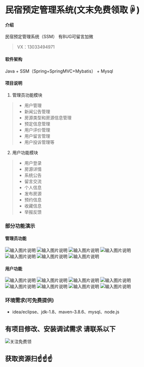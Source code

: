 # 民宿预定管理系统(文末免费领取☟)

#### 介绍
民宿预定管理系统（SSM）
有BUG可留言加微
> VX：13033494971

#### 软件架构
Java + SSM（Spring+SpringMVC+Mybatis） + Mysql

#### 项目说明

1.  管理员功能模块
> - 用户管理
> - 新闻公告管理
> - 房源类型和房源信息管理
> - 预定信息管理
> - 用户评价管理
> - 用户留言管理
> - 用户投诉管理等

2.  用户功能模块
> - 用户登录
> - 房源详情
> - 系统公告
> - 留言交流
> - 个人信息
> - 发布房源
> - 预约信息
> - 收藏信息
> - 举报反馈

### 部分功能演示
#### 管理员功能
![输入图片说明](photo/2-0%E5%90%8E%E5%8F%B0%E7%99%BB%E5%BD%95.png)
![输入图片说明](photo/2-1%E7%94%A8%E6%88%B7%E7%AE%A1%E7%90%86.png)
![输入图片说明](photo/2-2%E6%96%B0%E9%97%BB%E5%85%AC%E5%91%8A%E7%AE%A1%E7%90%86.png)
![输入图片说明](photo/2-3%E6%88%BF%E6%BA%90%E4%BF%A1%E6%81%AF%E7%AE%A1%E7%90%86.png)
![输入图片说明](photo/2-4%E9%A2%84%E7%BA%A6%E4%BF%A1%E6%81%AF%E7%AE%A1%E7%90%86.png)
![输入图片说明](photo/2-5%E7%94%A8%E6%88%B7%E8%AF%84%E4%BB%B7%E7%AE%A1%E7%90%86.png)
![输入图片说明](photo/2-6%E7%95%99%E8%A8%80%E5%9B%9E%E5%A4%8D%E7%AE%A1%E7%90%86.png)

#### 用户功能
![输入图片说明](photo/1-0%E7%94%A8%E6%88%B7%E7%99%BB%E5%BD%95.png)
![输入图片说明](photo/1-1%E7%94%A8%E6%88%B7%E9%A6%96%E9%A1%B5.png)
![输入图片说明](photo/1-2%E6%88%BF%E6%BA%90%E8%AF%A6%E6%83%85.png)
![输入图片说明](photo/1-3%E7%B3%BB%E7%BB%9F%E5%85%AC%E5%91%8A.png)
![输入图片说明](photo/1-4%E5%88%86%E7%B1%BB%E6%88%BF%E6%BA%90.png)
![输入图片说明](photo/1-5%E7%95%99%E8%A8%80%E4%BA%A4%E6%B5%81.png)
![输入图片说明](photo/1-6%E4%B8%AA%E4%BA%BA%E4%BF%A1%E6%81%AF.png)
![输入图片说明](photo/1-7%E5%8F%91%E5%B8%83%E6%88%BF%E6%BA%90.png)


### 环境需求(可免费提供)
- idea/eclipse、jdk-1.8、maven-3.8.6、mysql、node.js


## 有项目修改、安装调试需求 请联系以下
![关注免费领](联系.png)

## 获取资源扫☝☝☝
